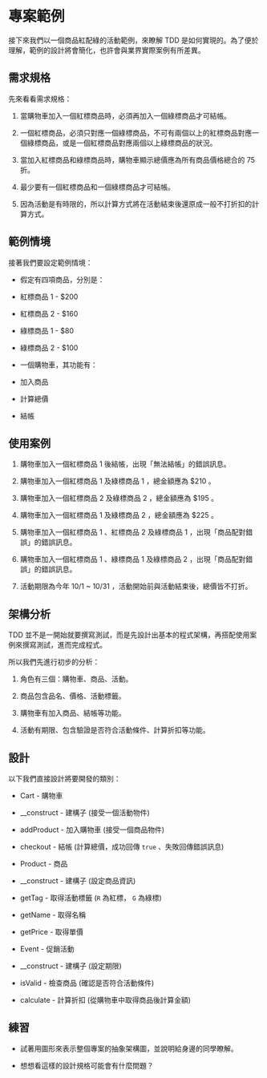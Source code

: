 # 專案範例

接下來我們以一個商品紅配綠的活動範例，來瞭解 TDD 是如何實現的。為了便於理解，範例的設計將會簡化，也許會與業界實際案例有所差異。

## 需求規格

先來看看需求規格：

1. 當購物車加入一個紅標商品時，必須再加入一個綠標商品才可結帳。

1. 一個紅標商品，必須只對應一個綠標商品，不可有兩個以上的紅標商品對應一個綠標商品，或是一個紅標商品對應兩個以上綠標商品的狀況。

1. 當加入紅標商品和綠標商品時，購物車顯示總價應為所有商品價格總合的 75 折。

1. 最少要有一個紅標商品和一個綠標商品才可結帳。

1. 因為活動是有時限的，所以計算方式將在活動結束後還原成一般不打折扣的計算方式。

## 範例情境

接著我們要設定範例情境：

* 假定有四項商品，分別是：

 * 紅標商品 1 - $200
 * 紅標商品 2 - $160
 * 綠標商品 1 - $80
 * 綠標商品 2 - $100

* 一個購物車，其功能有：

 * 加入商品
 * 計算總價
 * 結帳

## 使用案例

1. 購物車加入一個紅標商品 1 後結帳，出現「無法結帳」的錯誤訊息。

1. 購物車加入一個紅標商品 1 及綠標商品 1 ，總金額應為 $210 。

1. 購物車加入一個紅標商品 2 及綠標商品 2 ，總金額應為 $195 。

1. 購物車加入一個紅標商品 1 及綠標商品 2 ，總金額應為 $225 。

1. 購物車加入一個紅標商品 1 、紅標商品 2 及綠標商品 1 ，出現「商品配對錯誤」的錯誤訊息。

1. 購物車加入一個紅標商品 1 、綠標商品 1 及綠標商品 2 ，出現「商品配對錯誤」的錯誤訊息。

1. 活動期限為今年 10/1 ~ 10/31 ，活動開始前與活動結束後，總價皆不打折。

## 架構分析

TDD 並不是一開始就要撰寫測試，而是先設計出基本的程式架構，再搭配使用案例來撰寫測試，進而完成程式。

所以我們先進行初步的分析：

1. 角色有三個：購物車、商品、活動。

1. 商品包含品名、價格、活動標籤。

1. 購物車有加入商品、結帳等功能。

1. 活動有期限、包含驗證是否符合活動條件、計算折扣等功能。

## 設計

以下我們直接設計將要開發的類別：

* Cart - 購物車
 * __construct - 建構子 (接受一個活動物件)
 * addProduct - 加入購物車 (接受一個商品物件)
 * checkout - 結帳 (計算總價，成功回傳 `true` 、失敗回傳錯誤訊息)

* Product - 商品
 * __construct - 建構子 (設定商品資訊)
 * getTag - 取得活動標籤 (`R` 為紅標， `G` 為綠標)
 * getName - 取得名稱
 * getPrice - 取得單價

* Event - 促銷活動
 * __construct - 建構子 (設定期限)
 * isValid - 檢查商品 (確認是否符合活動條件)
 * calculate - 計算折扣 (從購物車中取得商品後計算金額)

## 練習

* 試著用圖形來表示整個專案的抽象架構圖，並說明給身邊的同學瞭解。

* 想想看這樣的設計規格可能會有什麼問題？